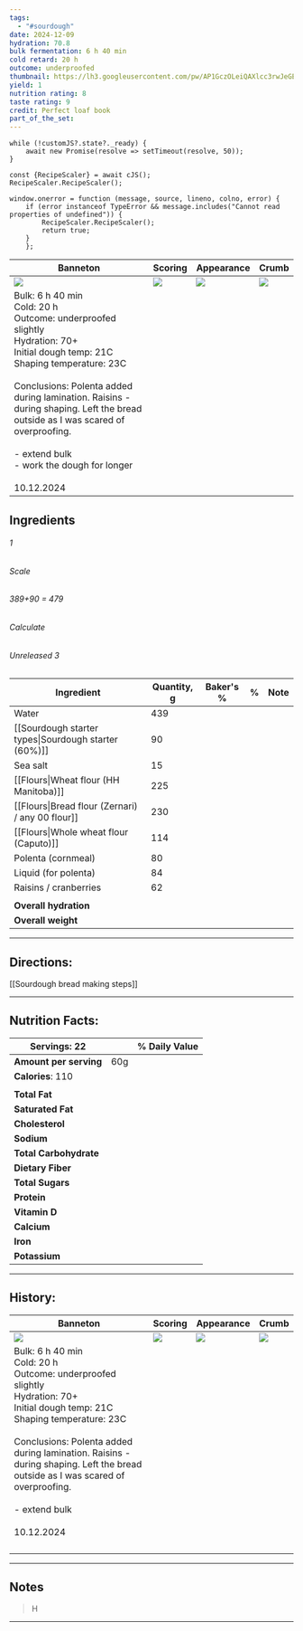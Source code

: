 ```yaml
---
tags:
  - "#sourdough"
date: 2024-12-09
hydration: 70.8
bulk fermentation: 6 h 40 min
cold retard: 20 h
outcome: underproofed
thumbnail: https://lh3.googleusercontent.com/pw/AP1GczOLeiQAXlcc3rwJeGEuXUTZtGnWtUsPXegOkIaaQXVR5TZeuwjgXqFUGGL3dh6hf01rUGeXYMxSiA3Yu4oKoneyYE_yh5KV76o7phXeo5ASEie2veZW_6pzZ1Tuyzn1KrCSArlNtYtBrokdFTMkWqAJ=w1145-h858-s-no-gm?authuser=0
yield: 1
nutrition rating: 8
taste rating: 9
credit: Perfect loaf book
part_of_the_set:
---
```

```dataviewjs
while (!customJS?.state?._ready) { 
	await new Promise(resolve => setTimeout(resolve, 50)); 
} 

const {RecipeScaler} = await cJS();
RecipeScaler.RecipeScaler();

window.onerror = function (message, source, lineno, colno, error) {
	if (error instanceof TypeError && message.includes("Cannot read properties of undefined")) {
		RecipeScaler.RecipeScaler();
		return true;
	}
    };
```

| Banneton                                                                                                                                                                                                                                                                                                                                               | Scoring                                                                                                                                                                                                                              | Appearance                                                                                                                                                                                                                           | Crumb                                                                                                                                                                                                                               |
| ------------------------------------------------------------------------------------------------------------------------------------------------------------------------------------------------------------------------------------------------------------------------------------------------------------------------------------------------------ | ------------------------------------------------------------------------------------------------------------------------------------------------------------------------------------------------------------------------------------ | ------------------------------------------------------------------------------------------------------------------------------------------------------------------------------------------------------------------------------------ | ----------------------------------------------------------------------------------------------------------------------------------------------------------------------------------------------------------------------------------- |
| ![](https://lh3.googleusercontent.com/pw/AP1GczNb2Qw-kolgrhR0LOgoxCCx86NJnirtqyCmXQpPpR370kBY1fwGGNO9nisG2rwIjiaz363EGhrEEh-wOQavbKBxY6DqtiPrAo3Wzs0BJ-UhM9myTTKcgLB7Hm-dn8xWMmpfQ8QIKPqd1wpBQhC-zHyD=w1115-h858-s-no-gm?authuser=0)                                                                                                                   | ![](https://lh3.googleusercontent.com/pw/AP1GczN59H75gqG5tMPR9NCM_KxC2bDz0MWyB_s38MmgrVk8oxB7Lliv8-2gJE3d1h5DDJbqMH9jNb3duVrTJzwbCMkYXKY8baXed4zhRH4slaisR180faidjRwsjf2IXmv7P8BMLwClcgtr7RHNMziaIoYe=w1145-h858-s-no-gm?authuser=0) | ![](https://lh3.googleusercontent.com/pw/AP1GczOLeiQAXlcc3rwJeGEuXUTZtGnWtUsPXegOkIaaQXVR5TZeuwjgXqFUGGL3dh6hf01rUGeXYMxSiA3Yu4oKoneyYE_yh5KV76o7phXeo5ASEie2veZW_6pzZ1Tuyzn1KrCSArlNtYtBrokdFTMkWqAJ=w1145-h858-s-no-gm?authuser=0) | ![](https://lh3.googleusercontent.com/pw/AP1GczMbsD9w2fNX2JcDBODTKB7xMs5uFBCgCcf8goQjk8AI53H847irYfuJcWn4-tOUwpEtJ9pSgFoIvsHqU4jiBUq7QAz0O6lq4c3nS44gZiQLd0AovljDnMt7LnI3Gs2z0gGpvn9DhP12cfRrhgNUyhba=w644-h858-s-no-gm?authuser=0) |
| Bulk: 6 h 40 min<br>Cold: 20 h<br>Outcome: underproofed slightly<br>Hydration: 70+<br>Initial dough temp: 21C<br>Shaping temperature: 23C<br><br>Conclusions: Polenta added during lamination. Raisins - during shaping. Left the bread outside as I was scared of overproofing.<br><br>- extend bulk<br>- work the dough for longer<br><br>10.12.2024 |                                                                                                                                                                                                                                      |                                                                                                                                                                                                                                      |                                                                                                                                                                                                                                     |


## Ingredients

###### 1
###### Scale
###### 389+90 = 479
###### Calculate
###### Unreleased 3

| Ingredient                                           | Quantity, g | Baker's % | %   | Note |
| ---------------------------------------------------- | ----------- | --------- | --- | ---- |
| Water                                                | 439         |           |     |      |
| [[Sourdough starter types\|Sourdough starter (60%)]] | 90          |           |     |      |
| Sea salt                                             | 15          |           |     |      |
| [[Flours\|Wheat flour (HH Manitoba)]]                | 225         |           |     |      |
| [[Flours\|Bread flour (Zernari) / any 00 flour]]     | 230         |           |     |      |
| [[Flours\|Whole wheat flour (Caputo)]]               | 114         |           |     |      |
| Polenta (cornmeal)                                   | 80          |           |     |      |
| Liquid (for polenta)                                 | 84          |           |     |      |
| Raisins / cranberries                                | 62          |           |     |      |
|                                                      |             |           |     |      |
| **Overall hydration**                                |             |           |     |      |
| **Overall weight**                                   |             |           |     |      |





---
## Directions:

[[Sourdough bread making steps]]

---
## Nutrition Facts:

| **Servings:** 22       |       | % Daily Value |
| ---------------------- | ----- | ------------- |
| **Amount per serving** | 60g   |               |
| **Calories**: 110      |       |               |
|                        |       |               |
| **Total Fat**          |       |               |
| **Saturated Fat**      |       |               |
| **Cholesterol**        |       |               |
| **Sodium**             |       |               |
| **Total Carbohydrate** |       |               |
| **Dietary Fiber**      |       |               |
| **Total Sugars**       |       |               |
| **Protein**            |       |               |
| **Vitamin D**          |       |               |
| **Calcium**            |       |               |
| **Iron**               |       |               |
| **Potassium**          |       |               |

---
## History:

| Banneton                                                                                                                                                                                                                                                                                                                | Scoring                                                                                                                                                                                                                              | Appearance                                                                                                                                                                                                                           | Crumb                                                                                                                                                                                                                               |
| ----------------------------------------------------------------------------------------------------------------------------------------------------------------------------------------------------------------------------------------------------------------------------------------------------------------------- | ------------------------------------------------------------------------------------------------------------------------------------------------------------------------------------------------------------------------------------ | ------------------------------------------------------------------------------------------------------------------------------------------------------------------------------------------------------------------------------------ | ----------------------------------------------------------------------------------------------------------------------------------------------------------------------------------------------------------------------------------- |
| ![](https://lh3.googleusercontent.com/pw/AP1GczNb2Qw-kolgrhR0LOgoxCCx86NJnirtqyCmXQpPpR370kBY1fwGGNO9nisG2rwIjiaz363EGhrEEh-wOQavbKBxY6DqtiPrAo3Wzs0BJ-UhM9myTTKcgLB7Hm-dn8xWMmpfQ8QIKPqd1wpBQhC-zHyD=w1115-h858-s-no-gm?authuser=0)                                                                                    | ![](https://lh3.googleusercontent.com/pw/AP1GczN59H75gqG5tMPR9NCM_KxC2bDz0MWyB_s38MmgrVk8oxB7Lliv8-2gJE3d1h5DDJbqMH9jNb3duVrTJzwbCMkYXKY8baXed4zhRH4slaisR180faidjRwsjf2IXmv7P8BMLwClcgtr7RHNMziaIoYe=w1145-h858-s-no-gm?authuser=0) | ![](https://lh3.googleusercontent.com/pw/AP1GczOLeiQAXlcc3rwJeGEuXUTZtGnWtUsPXegOkIaaQXVR5TZeuwjgXqFUGGL3dh6hf01rUGeXYMxSiA3Yu4oKoneyYE_yh5KV76o7phXeo5ASEie2veZW_6pzZ1Tuyzn1KrCSArlNtYtBrokdFTMkWqAJ=w1145-h858-s-no-gm?authuser=0) | ![](https://lh3.googleusercontent.com/pw/AP1GczMbsD9w2fNX2JcDBODTKB7xMs5uFBCgCcf8goQjk8AI53H847irYfuJcWn4-tOUwpEtJ9pSgFoIvsHqU4jiBUq7QAz0O6lq4c3nS44gZiQLd0AovljDnMt7LnI3Gs2z0gGpvn9DhP12cfRrhgNUyhba=w644-h858-s-no-gm?authuser=0) |
| Bulk: 6 h 40 min<br>Cold: 20 h<br>Outcome: underproofed slightly<br>Hydration: 70+<br>Initial dough temp: 21C<br>Shaping temperature: 23C<br><br>Conclusions: Polenta added during lamination. Raisins - during shaping. Left the bread outside as I was scared of overproofing.<br><br>- extend bulk<br><br>10.12.2024 |                                                                                                                                                                                                                                      |                                                                                                                                                                                                                                      |                                                                                                                                                                                                                                     |
|                                                                                                                                                                                                                                                                                                                         |                                                                                                                                                                                                                                      |                                                                                                                                                                                                                                      |                                                                                                                                                                                                                                     |
|                                                                                                                                                                                                                                                                                                                         |                                                                                                                                                                                                                                      |                                                                                                                                                                                                                                      |                                                                                                                                                                                                                                     |
|                                                                                                                                                                                                                                                                                                                         |                                                                                                                                                                                                                                      |                                                                                                                                                                                                                                      |                                                                                                                                                                                                                                     |
|                                                                                                                                                                                                                                                                                                                         |                                                                                                                                                                                                                                      |                                                                                                                                                                                                                                      |                                                                                                                                                                                                                                     |

---
## Notes

> H

---



